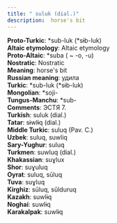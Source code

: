 ```yaml
---
title: " suluk (dial.)"
description:  horse's bit
---
```


<strong>Proto-Turkic</strong>:  *sub-luk (*sɨb-luk)<br>
<strong>Altaic etymology</strong>:  Altaic etymology<br>
<strong> Proto-Altaic</strong>:  *suba ( ~ -o, -u)<br>
<strong>Nostratic</strong>:  Nostratic<br>
<strong>Meaning</strong>:  horse's bit<br>
<strong>Russian meaning</strong>:  удила<br>
<strong>Turkic</strong>:  *sub-luk (*sɨb-luk)<br>
<strong>Mongolian</strong>:  *soji-<br>
<strong>Tungus-Manchu</strong>:  *sub-<br>
<strong>Comments</strong>:  ЭСТЯ 7.<br>
<strong>Turkish</strong>:  suluk (dial.)<br>
<strong>Tatar</strong>:  sɨwlɨq (dial.)<br>
<strong>Middle Turkic</strong>:  suluq (Pav. C.)<br>
<strong>Uzbek</strong>:  suluq, suwliq<br>
<strong>Sary-Yughur</strong>:  suluq<br>
<strong>Turkmen</strong>:  suwluq (dial.)<br>
<strong>Khakassian</strong>:  suɣlux<br>
<strong>Shor</strong>:  suɣuluq<br>
<strong>Oyrat</strong>:  suluq, sūluq<br>
<strong>Tuva</strong>:  suɣluq<br>
<strong>Kirghiz</strong>:  sūluq, sūlduruq<br>
<strong>Kazakh</strong>:  suwlɨq<br>
<strong>Noghai</strong>:  suwlɨq<br>
<strong>Karakalpak</strong>:  suwlɨq<br>



